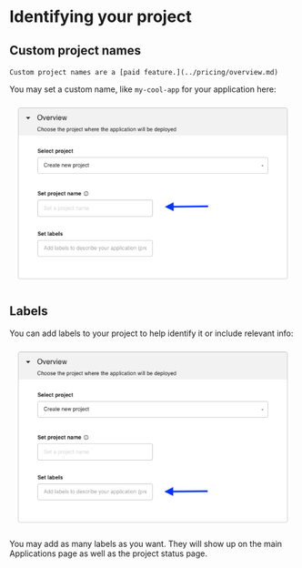 # Identifying your project

## Custom project names

```{note}
Custom project names are a [paid feature.](../pricing/overview.md)
```

You may set a custom name, like `my-cool-app` for your application here:

![](../static/id-project/custom-names.png)

## Labels

You can add labels to your project to help identify it or include relevant info:

![](../static/id-project/labels.png)

You may add as many labels as you want. They will show up on the main Applications page as well as the project status page.